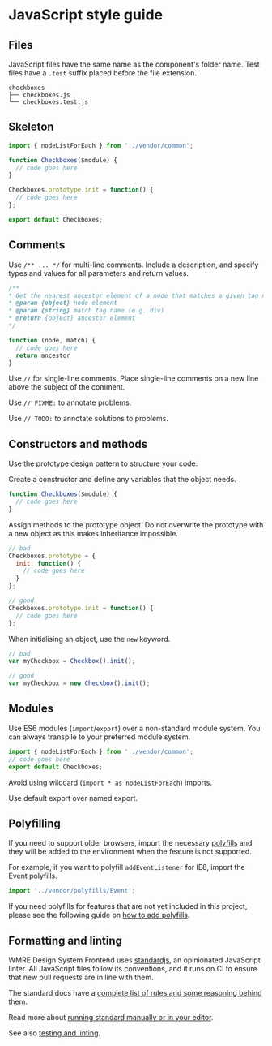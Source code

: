 # JavaScript style guide

## Files

JavaScript files have the same name as the component's folder name. Test files have a `.test` suffix placed before the file extension.

```
checkboxes
├── checkboxes.js
└── checkboxes.test.js
```

## Skeleton

```js
import { nodeListForEach } from '../vendor/common';

function Checkboxes($module) {
  // code goes here
}

Checkboxes.prototype.init = function() {
  // code goes here
};

export default Checkboxes;
```

## Comments

Use `/** ... */` for multi-line comments. Include a description, and specify types and values for all parameters and return values.

```js
/**
* Get the nearest ancestor element of a node that matches a given tag name
* @param {object} node element
* @param {string} match tag name (e.g. div)
* @return {object} ancestor element
*/

function (node, match) {
  // code goes here
  return ancestor
}
```

Use `//` for single-line comments. Place single-line comments on a new line above the subject of the comment.

Use `// FIXME:` to annotate problems.

Use `// TODO:` to annotate solutions to problems.

## Constructors and methods

Use the prototype design pattern to structure your code.

Create a constructor and define any variables that the object needs.

```js
function Checkboxes($module) {
  // code goes here
}
```

Assign methods to the prototype object. Do not overwrite the prototype with a new object as this makes inheritance impossible.

```js
// bad
Checkboxes.prototype = {
  init: function() {
    // code goes here
  }
};

// good
Checkboxes.prototype.init = function() {
  // code goes here
};
```

When initialising an object, use the `new` keyword.

```js
// bad
var myCheckbox = Checkbox().init();

// good
var myCheckbox = new Checkbox().init();
```

## Modules

Use ES6 modules (`import`/`export`) over a non-standard module system. You can always transpile to your preferred module system.

```js
import { nodeListForEach } from '../vendor/common';
// code goes here
export default Checkboxes;
```

Avoid using wildcard (`import * as nodeListForEach`) imports.

Use default export over named export.

## Polyfilling

If you need to support older browsers, import the necessary [polyfills](/src/wmre/vendor/polyfills) and they will be added to the environment when the feature is not supported.

For example, if you want to polyfill `addEventListener` for IE8, import the Event polyfills.

```js
import '../vendor/polyfills/Event';
```

If you need polyfills for features that are not yet included in this project, please see the following guide on [how to add polyfills](../polyfilling.md).

## Formatting and linting

WMRE Design System Frontend uses [standardjs](http://standardjs.com/), an opinionated JavaScript linter. All JavaScript files follow its conventions, and it runs on CI to ensure that new pull requests are in line with them.

The standard docs have a [complete list of rules and some reasoning behind them](http://standardjs.com/rules.html).

Read more about [running standard manually or in your editor](https://github.com/alphagov/styleguides/blob/master/js.md#linting).

See also [testing and linting](../testing-and-linting.md).
